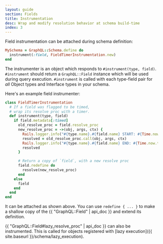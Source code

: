 ```yaml
---
layout: guide
section: Fields
title: Instrumentation
desc: Wrap and modify resolution behavior at schema build-time
index: 3
---
```


Field instrumentation can be attached during schema definition:

```ruby
MySchema = GraphQL::Schema.define do
  instrument(:field, FieldTimerInstrumentation.new)
end
```

The instrumenter is an object which responds to `#instrument(type, field)`. `#instrument` should return a `GraphQL::Field` instance which will be used during query execution. `#instrument` is called with each type-field pair for _all_ Object types and Interface types in your schema.

Here's an example field instrumenter:

```ruby
class FieldTimerInstrumentation
  # If a field was flagged to be timed,
  # wrap its resolve proc with a timer.
  def instrument(type, field)
    if field.metadata[:timed]
      old_resolve_proc = field.resolve_proc
      new_resolve_proc = ->(obj, args, ctx) {
        Rails.logger.info("#{type.name}.#{field.name} START: #{Time.now.to_i}")
        resolved = old_resolve_proc.call(obj, args, ctx)
        Rails.logger.info("#{type.name}.#{field.name} END: #{Time.now.to_i}")
        resolved
      }

      # Return a copy of `field`, with a new resolve proc
      field.redefine do
        resolve(new_resolve_proc)
      end
    else
      field
    end
  end
end
```

It can be attached as shown above. You can use `redefine { ... }` to make a shallow copy of the  {{ "GraphQL::Field" | api_doc }} and extend its definition.

{{ "GraphQL::Field#lazy_resolve_proc" | api_doc }} can also be instrumented. This is called for objects registered with [lazy execution]({{ site.baseurl }}/schema/lazy_execution).

